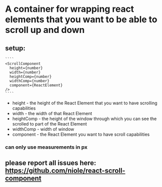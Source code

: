 # A container for wrapping react elements that you want to be able to scroll up and down
## setup:

    ````
    <ScrollComponent
      height={number}
      width={number}
      heightComp={number}
      widthComp={number}
      component={ReactElement}
    />
    ````
* height - the height of the React Element that you want to have
  scrolling capabilities
* width - the width of that React Element
* heightComp - the height of the window through which you can see the
  scrolled to part of the React Element
* widthComp - width of window
* component - the React Element you want to have scroll capabilities

### can only use measurements in px
## please report all issues here: https://github.com/niole/react-scroll-component
